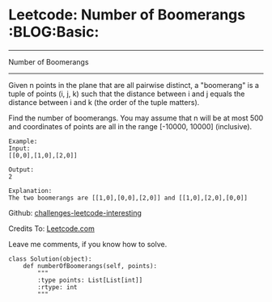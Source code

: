 # Leetcode: Number of Boomerangs     :BLOG:Basic:


---

Number of Boomerangs  

---

Given n points in the plane that are all pairwise distinct, a "boomerang" is a tuple of points (i, j, k) such that the distance between i and j equals the distance between i and k (the order of the tuple matters).  

Find the number of boomerangs. You may assume that n will be at most 500 and coordinates of points are all in the range [-10000, 10000] (inclusive).  

    Example:
    Input:
    [[0,0],[1,0],[2,0]]
    
    Output:
    2
    
    Explanation:
    The two boomerangs are [[1,0],[0,0],[2,0]] and [[1,0],[2,0],[0,0]]

Github: [challenges-leetcode-interesting](https://github.com/DennyZhang/challenges-leetcode-interesting/tree/master/number-of-boomerangs)  

Credits To: [Leetcode.com](https://leetcode.com/problems/number-of-boomerangs/description/)  

Leave me comments, if you know how to solve.  

    class Solution(object):
        def numberOfBoomerangs(self, points):
            """
            :type points: List[List[int]]
            :rtype: int
            """
